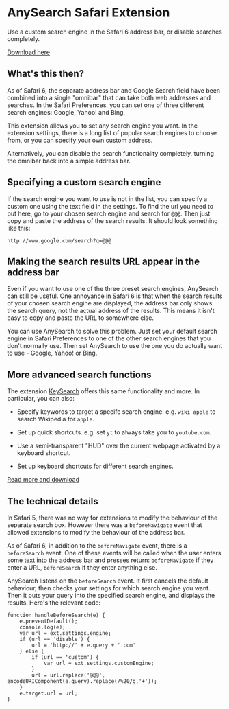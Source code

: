 # AnySearch Safari Extension

Use a custom search engine in the Safari 6 address bar, or disable searches completely.

[Download here](http://www.macosxtips.co.uk/extensions/#anysearch)

## What's this then?

As of Safari 6, the separate address bar and Google Search field have been combined into a single "omnibar" that can take both web addresses and searches. In the Safari Preferences, you can set one of three different search engines: Google, Yahoo! and Bing.

This extension allows you to set any search engine you want. In the extension settings, there is a long list of popular search engines to choose from, or you can specify your own custom address.

Alternatively, you can disable the search functionality completely, turning the omnibar back into a simple address bar.

## Specifying a custom search engine

If the search engine you want to use is not in the list, you can specify a custom one using the text field in the settings. To find the url you need to put here, go to your chosen search engine and search for `@@@`. Then just copy and paste the address of the search results. It should look something like this:

    http://www.google.com/search?q=@@@
    
## Making the search results URL appear in the address bar

Even if you want to use one of the three preset search engines, AnySearch can still be useful. One annoyance in Safari 6 is that when the search results of your chosen search engine are displayed, the address bar only shows the search query, not the actual address of the results. This means it isn't easy to copy and paste the URL to somewhere else.

You can use AnySearch to solve this problem. Just set your default search engine in Safari Preferences to one of the other search engines that you don't normally use. Then set AnySearch to use the one you do actually want to use - Google, Yahoo! or Bing.

## More advanced search functions

The extension [KeySearch](http://www.macosxtips.co.uk/keysearch) offers this same functionality and more. In particular, you can also:

- Specify keywords to target a specifc search engine. e.g. `wiki apple` to search Wikipedia for `apple`.

- Set up quick shortcuts. e.g. set `yt` to always take you to `youtube.com`.

- Use a semi-transparent "HUD" over the current webpage activated by a keyboard shortcut.

- Set up keyboard shortcuts for different search engines.

[Read more and download](http://www.macosxtips.co.uk/keysearch)

## The technical details

In Safari 5, there was no way for extensions to modify the behaviour of the separate search box. However there was a `beforeNavigate` event that allowed extensions to modify the behaviour of the address bar.

As of Safari 6, in addition to the `beforeNavigate` event, there is a `beforeSearch` event. One of these events will be called when the user enters some text into the address bar and presses return: `beforeNavigate` if they enter a URL, `beforeSearch` if they enter anything else.

AnySearch listens on the `beforeSearch` event. It first cancels the default behaviour, then checks your settings for which search engine you want. Then it puts your query into the specified search engine, and displays the results. Here's the relevant code:

	function handleBeforeSearch(e) {
		e.preventDefault();
		console.log(e);
		var url = ext.settings.engine;
		if (url == 'disable') {
			url = 'http://' + e.query + '.com'
		} else {
			if (url == 'custom') {
				var url = ext.settings.customEngine;
			}
			url = url.replace('@@@', encodeURIComponent(e.query).replace(/%20/g,'+'));
		}	
		e.target.url = url;
	}

